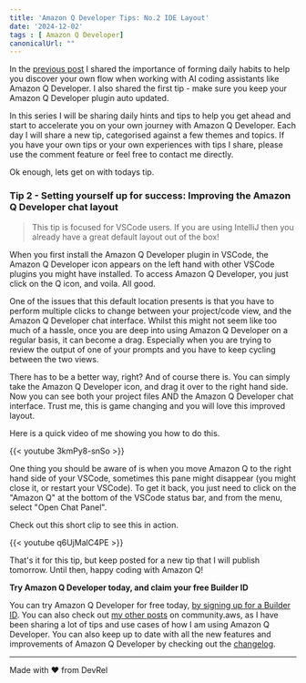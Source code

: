 ```yaml
---
title: 'Amazon Q Developer Tips: No.2 IDE Layout'
date: '2024-12-02'
tags : [ Amazon Q Developer]
canonicalUrl: ""
---
```


In the [previous post](https://dev.to/aws/daily-tips-to-supercharge-your-amazon-q-developer-experience-1jg8) I shared the importance of forming daily habits to help you discover your own flow when working with AI coding assistants like Amazon Q Developer.  I also shared the first tip - make sure you keep your Amazon Q Developer plugin auto updated.

In this series I will be sharing daily hints and tips to help you get ahead and start to accelerate you on your own journey with Amazon Q Developer. Each day I will share a new tip, categorised against a few themes and topics. If you have your own tips or your own experiences with tips I share, please use the comment feature or feel free to contact me directly.

Ok enough, lets get on with todays tip.

### Tip 2 - Setting yourself up for success: Improving the Amazon Q Developer chat layout

>This tip is focused for VSCode users. If you are using IntelliJ then you already have a great default layout out of the box!

When you first install the Amazon Q Developer plugin in VSCode, the Amazon Q Developer icon appears on the left hand with other VSCode plugins you might have installed. To access Amazon Q Developer, you just click on the Q icon, and voila. All good.

One of the issues that this default location presents is that you have to perform multiple clicks to change between your project/code view, and the Amazon Q Developer chat interface. Whilst this might not seem like too much of a hassle, once you are deep into using Amazon Q Developer on a regular basis, it can become a drag. Especially when you are trying to review the output of one of your prompts and you have to keep cycling between the two views.

There has to be a better way, right? And of course there is. You can simply take the Amazon Q Developer icon, and drag it over to the right hand side. Now you can see both  your project files AND the Amazon Q Developer chat interface. Trust me, this is game changing and you will love this improved layout.

Here is a quick video of me showing you how to do this.

{{< youtube 3kmPy8-snSo >}}

One thing you should be aware of is when you move Amazon Q to the right hand side of your VSCode, sometimes this pane might disappear (you might close it, or restart your VSCode). To get it back, you just need to click on the "Amazon Q" at the bottom of the VSCode status bar, and from the menu, select "Open Chat Panel".

Check out this short clip to see this in action.

{{< youtube q6UjMalC4PE >}}


That's it for this tip, but keep posted for a new tip that I will publish tomorrow. Until then, happy coding with Amazon Q!

**Try Amazon Q Developer today, and claim your free Builder ID**

You can try Amazon Q Developer for free today, [by signing up for a Builder ID](https://community.aws/builderid?trk=34e0ecce-8101-42c4-840a-fe6170420294&sc_channel=el). You can also check out [my other posts](https://community.aws/@ricsueaws) on community.aws, as I have been sharing a lot of tips and use cases of how I am using Amazon Q Developer. You can also keep up to date with all the new features and improvements of Amazon Q Developer by checking out the [changelog](https://aws.amazon.com/developer/generative-ai/amazon-q/change-log/).


---
Made with ♥ from DevRel
